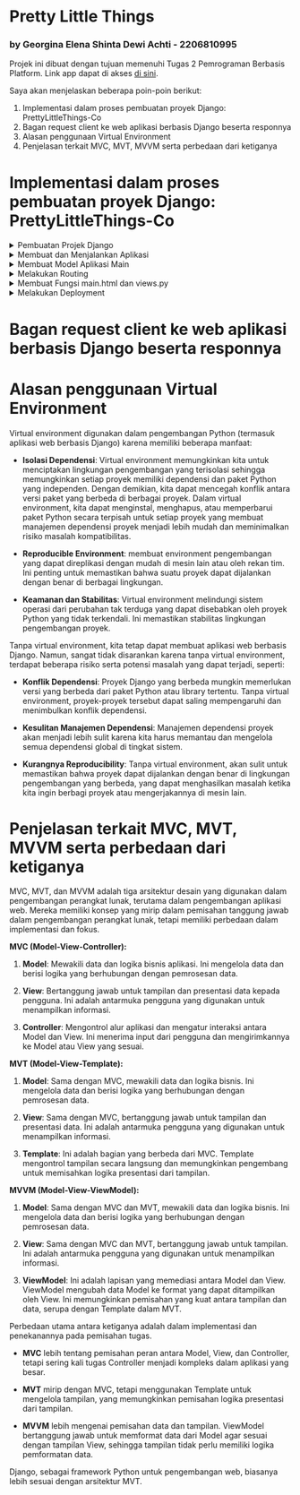 # Pretty Little Things 
### by Georgina Elena Shinta Dewi Achti - 2206810995

Projek ini dibuat dengan tujuan memenuhi Tugas 2 Pemrograman Berbasis Platform. Link app dapat di akses [di sini](https://prettylittlethings-co.adaptable.app).

Saya akan menjelaskan beberapa poin-poin berikut:
1. Implementasi dalam proses pembuatan proyek Django: PrettyLittleThings-Co
2. Bagan request client ke web aplikasi berbasis Django beserta responnya
3. Alasan penggunaan Virtual Environment
4. Penjelasan terkait MVC, MVT, MVVM serta perbedaan dari ketiganya

# Implementasi dalam proses pembuatan proyek Django: PrettyLittleThings-Co
<details>
<summary>Pembuatan Projek Django</summary> 
Membuat suatu repository baru di GitHub dengan nama "PrettyLittleThings-Co" lalu diclone di local. Kemudian saya membuat file `requirements.txt` pada folder direktori local saya dan menuliskan requirements yang diperlukan dari tutorial, yaitu:

```
django
gunicorn
whitenoise
psycopg2-binary
requests
urllib3
```

Setelah itu, saya lanjut untuk mendownload dengan menjalankan command:
1. `python3 -m venv env ` -> untuk membuat virtual environment
2. `source env/bin/activate` -> mengaktifasi virtual environment
3. `pip3 install -r requirements.txt` -> menginstall module Django di virtual environment.
4. `django-admin startproject inventory_co .` -> membuat proyek Django

Pada poin terakhir, command tersebut nantinya akan berisi file-file pendukung proyek.

Setelah itu saya menguji deploy di localhost dengan melakukan command`./manage.py runserver` lalu klik `http://localhost:8000`. Jika terlihat ada roket dengan tulisan succesful, maka deploy berhasil🤩
</details>
<details>
<summary>Membuat dan Menjalankan Aplikasi</summary> 
Selanjutnya, saya mengubah `ALLOWED_HOSTS` di file `settings.py` dengan menambahkan `"*"` agar proyek ini bisa dijalankan di domain apapun:

```
ALLOWED_HOSTS = ["*"]
```

jalankan command:

```
python3 manage.py startapp main
```

sehingga terbentuk folder `main` di root repository. Tambahkan nama aplikasi di folder `inventory_co` di file `settings.py` pada bagian `INSTALLED_APPS`, seperti berikut:

```
INSTALLED_APPS = [
    ...,
    'main',
    ...
]
```
</details>
<details>
<summary>Membuat Model Aplikasi Main</summary> 
Saya melakukan modifikasi pada file `models.py` di folder `main` dengan menambahkan kode;

```
class Item(models.Model):
    name = models.CharField(max_length=255)
    amount = models.IntegerField()
    description = models.TextField()
```

Kemudian, agar Django dapat menyesuaikan struktur basis data dengan model yang baru dibuat, lakukan migrate dengan menjalankan command:

```
python3 manage.py makemigrations
python3 manage.py migrate
```

Maka, model pada aplikasi dan basis data telah sesuai dengan yang kita inginkan.
</details>

<details>
<summary>Melakukan Routing</summary> 
Proses routing dilakukan melalui file `urls.py` pada folder main dengan mengisi dengan kode berikut:

```
from django.urls import path
from main.views import show_main

app_name = 'main'

urlpatterns = [
    path('', show_main, name='show_main'),
]
```

Function `show_main` bertujuan untuk menampilkan aplikasi dengan mengakses `main.views`. Lalu, lakukan proses routing pada file `urls.py` di direktori `inventory_co` dan isi dengan kode:

```
from django.contrib import admin
from django.urls import path, include

urlpatterns = [
    path('admin/', admin.site.urls),
    path('main/', include('main.urls'))
]
```

</details>
<details>
<summary>Membuat Fungsi main.html dan views.py</summary>

</details>


<details>
<summary>Melakukan Deployment</summary>
Cek kembali aplikasi sebelum melakukan deployment dengan menjalankan command:

```
python3 manage.py runserver
```

lalu masuk ke server `http://localhost:8000/main/`

Jika aplikasi dapat berjalan dengan baik, lanjutkan dengan melakukan add, commit, dan push ke dalam repository:

```
git add .
git commit -m "the main app"
git push -u origin master
```

Terakhir, saya melakukan deploy di Adaptable. Dimulai dengan  menggunakan Python App Template dengan menklik `+NEW APP`, lalu connect dengan repositori pilihan, kemudian memilih `Python App Template`, kemudian pilih opsi `PostgreSQL`. Kalian diminta untuk mengecek python version kalian dengan command:

```
python3 --version
```

Setelah itu, isi bagian command dengan:

```
python manage.py migrate && gunicorn PrettyLittleThings-Co.wsgi
```

Tunggu aplikasi hingga proses deploy selesai.
</details>



# Bagan request client ke web aplikasi berbasis Django beserta responnya


# Alasan penggunaan Virtual Environment
Virtual environment digunakan dalam pengembangan Python (termasuk aplikasi web berbasis Django) karena memiliki beberapa manfaat:

- **Isolasi Dependensi**: Virtual environment memungkinkan kita untuk menciptakan lingkungan pengembangan yang terisolasi sehingga memungkinkan setiap proyek memiliki dependensi dan paket Python yang independen. Dengan demikian, kita dapat mencegah konflik antara versi paket yang berbeda di berbagai proyek. Dalam virtual environment, kita dapat menginstal, menghapus, atau memperbarui paket Python secara terpisah untuk setiap proyek yang membuat manajemen dependensi proyek menjadi lebih mudah dan meminimalkan risiko masalah kompatibilitas.

- **Reproducible Environment**: membuat environment pengembangan yang dapat direplikasi dengan mudah di mesin lain atau oleh rekan tim. Ini penting untuk memastikan bahwa suatu proyek dapat dijalankan dengan benar di berbagai lingkungan.

- **Keamanan dan Stabilitas**: Virtual environment melindungi sistem operasi dari perubahan tak terduga yang dapat disebabkan oleh proyek Python yang tidak terkendali. Ini memastikan stabilitas lingkungan pengembangan proyek.

Tanpa virtual environment, kita tetap dapat membuat aplikasi web berbasis Django. Namun, sangat tidak disarankan karena tanpa virtual environment, terdapat beberapa risiko serta potensi masalah yang dapat terjadi, seperti:

- **Konflik Dependensi**: Proyek Django yang berbeda mungkin memerlukan versi yang berbeda dari paket Python atau library tertentu. Tanpa virtual environment, proyek-proyek tersebut dapat saling mempengaruhi dan menimbulkan konflik dependensi.

- **Kesulitan Manajemen Dependensi**: Manajemen dependensi proyek akan menjadi lebih sulit karena kita harus memantau dan mengelola semua dependensi global di tingkat sistem.

- **Kurangnya Reproducibility**: Tanpa virtual environment, akan sulit untuk memastikan bahwa proyek dapat dijalankan dengan benar di lingkungan pengembangan yang berbeda, yang dapat menghasilkan masalah ketika kita ingin berbagi proyek atau mengerjakannya di mesin lain.


# Penjelasan terkait MVC, MVT, MVVM serta perbedaan dari ketiganya
MVC, MVT, dan MVVM adalah tiga arsitektur desain yang digunakan dalam pengembangan perangkat lunak, terutama dalam pengembangan aplikasi web. Mereka memiliki konsep yang mirip dalam pemisahan tanggung jawab dalam pengembangan perangkat lunak, tetapi memiliki perbedaan dalam implementasi dan fokus.

**MVC (Model-View-Controller):**

1. **Model**: Mewakili data dan logika bisnis aplikasi. Ini mengelola data dan berisi logika yang berhubungan dengan pemrosesan data.

2. **View**: Bertanggung jawab untuk tampilan dan presentasi data kepada pengguna. Ini adalah antarmuka pengguna yang digunakan untuk menampilkan informasi.

3. **Controller**: Mengontrol alur aplikasi dan mengatur interaksi antara Model dan View. Ini menerima input dari pengguna dan mengirimkannya ke Model atau View yang sesuai.

**MVT (Model-View-Template):**

1. **Model**: Sama dengan MVC, mewakili data dan logika bisnis. Ini mengelola data dan berisi logika yang berhubungan dengan pemrosesan data.

2. **View**: Sama dengan MVC, bertanggung jawab untuk tampilan dan presentasi data. Ini adalah antarmuka pengguna yang digunakan untuk menampilkan informasi.

3. **Template**: Ini adalah bagian yang berbeda dari MVC. Template mengontrol tampilan secara langsung dan memungkinkan pengembang untuk memisahkan logika presentasi dari tampilan.

**MVVM (Model-View-ViewModel):**

1. **Model**: Sama dengan MVC dan MVT, mewakili data dan logika bisnis. Ini mengelola data dan berisi logika yang berhubungan dengan pemrosesan data.

2. **View**: Sama dengan MVC dan MVT, bertanggung jawab untuk tampilan. Ini adalah antarmuka pengguna yang digunakan untuk menampilkan informasi.

3. **ViewModel**: Ini adalah lapisan yang memediasi antara Model dan View. ViewModel mengubah data Model ke format yang dapat ditampilkan oleh View. Ini memungkinkan pemisahan yang kuat antara tampilan dan data, serupa dengan Template dalam MVT.

Perbedaan utama antara ketiganya adalah dalam implementasi dan penekanannya pada pemisahan tugas. 

- **MVC** lebih tentang pemisahan peran antara Model, View, dan Controller, tetapi sering kali tugas Controller menjadi kompleks dalam aplikasi yang besar.

- **MVT** mirip dengan MVC, tetapi menggunakan Template untuk mengelola tampilan, yang memungkinkan pemisahan logika presentasi dari tampilan.

- **MVVM** lebih mengenai pemisahan data dan tampilan. ViewModel bertanggung jawab untuk memformat data dari Model agar sesuai dengan tampilan View, sehingga tampilan tidak perlu memiliki logika pemformatan data.

Django, sebagai framework Python untuk pengembangan web, biasanya lebih sesuai dengan arsitektur MVT.